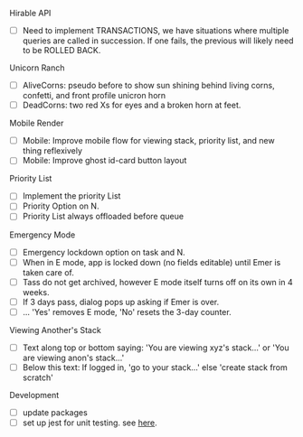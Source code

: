 Hirable API 
- [ ] Need to implement TRANSACTIONS, we have situations where multiple queries are called in succession. If one fails, the previous will likely need to be ROLLED BACK.

Unicorn Ranch
- [ ] AliveCorns: pseudo before to show sun shining behind living corns, confetti, and front profile unicron horn
- [ ] DeadCorns: two red Xs for eyes and a broken horn at feet.

Mobile Render
- [ ] Mobile: Improve mobile flow for viewing stack, priority list, and new thing reflexively
- [ ] Mobile: Improve ghost id-card button layout

Priority List
- [ ] Implement the priority List
- [ ] Priority Option on N.
- [ ] Priority List always offloaded before queue

Emergency Mode
- [ ] Emergency lockdown option on task and N.
- [ ] When in E mode, app is locked down (no fields editable) until Emer is taken care of. 
- [ ] Tass do not get archived, however E mode itself turns off on its own in 4 weeks. 
- [ ] If 3 days pass, dialog pops up asking if Emer is over. 
- [ ] ... 'Yes' removes E mode, 'No' resets the 3-day counter.

Viewing Another's Stack
- [ ] Text along top or bottom saying: 'You are viewing xyz's stack...' or 'You are viewing anon's stack...'
- [ ] Below this text: If logged in, 'go to your stack...' else 'create stack from scratch'

Development
- [ ] update packages
- [ ] set up jest for unit testing. see [here](https://vuejsdevelopers.com/2019/08/26/vue-what-to-unit-test-components/).
